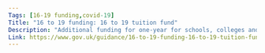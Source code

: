 ```yaml
---
Tags: [16-19 funding,covid-19]
Title: "16 to 19 funding: 16 to 19 tuition fund"
Description: "Additional funding for one-year for schools, colleges and other 16 to 19 providers to mitigate the disruption to learning arising from coronavirus (COVID-19)."
Link: https://www.gov.uk/guidance/16-to-19-funding-16-to-19-tuition-fund
---
```

